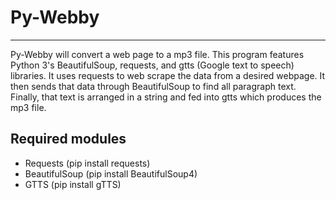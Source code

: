 # Py-Webby
--------------------------------------------------
Py-Webby will convert a web page to a mp3 file. This program features Python 3's BeautifulSoup, requests, and gtts (Google text to speech) libraries.  It uses requests to web scrape the data from a desired webpage.  It then sends that data through BeautifulSoup to find all paragraph text.  Finally, that text is arranged in a string and fed into gtts which produces the mp3 file.

## Required modules
* Requests (pip install requests)
* BeautifulSoup (pip install BeautifulSoup4)
* GTTS (pip install gTTS)
